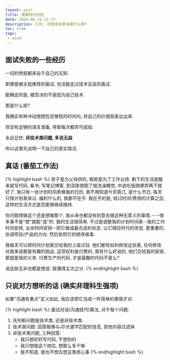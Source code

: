 ```yaml
---
layout: post
title: 面事技巧总结
date: 2020-06-19 12:17
description: 工作, 对我来说意味着什么呢?
toc: true
tags:
 - mind
---
```


## 面试失败的一些经历

一切的愤怒都来自于自己的无知.

即便是被主程推荐的面试, 也没能走过技术总监的面试.

能确定的是, 被否决的不是因为自己技术. 

那是什么呢?

我确实有种冲动很想在足够短的时间内, 将自己的价值观表达出来.

但没有足够的语言准备, 导致每次都弄巧成拙.

永远记住: **非技术类问题, 多说无益**

所以这里先说明一下自己的真实情况.

## 真话 (番茄工作法)

{% highlight bash %}
房子是为父母供的, 租房是为了工作业绩.
剩下的生活是醒来就写代码, 看书, 写笔记博客, 到深夜很困了就洗澡睡觉, 中途吃饭随便弄两下就好了.
我只有一张计划时间表做我的日历, 我不用知道今天周几, 是什么节日, 每天只按计划表来过.
福利什么的, 我都不在乎. 
我在乎的是, 经过时间/费用的计算之后, 这样的生活方式是否能够继续维持.

你问我想做这个还是想做那个, 我从来也都没有刻意去做这种无意义的事情.----很多事不是"想"就能"成"的.
我的生活很简单, 不过是调整我的计划时间表--我的工作时间安排, 业余时间安排--把它做成最合适的状态.
让它顺应时代的改变, 更重要的, 协调项目/产品的方向.
然后依照它的顺序做事.

我每天可以把时间计划表交给我的上级过目.
他们都有权利修改这张表, 任何修改对我来说都是有趣的挑战.
这项权利是付费的, 我有什么好说的, 他们交给我的安排, 那就是我的义务.
付费生产的代码, 才是最酷的代码不是么?

说这些无非也都是想说: 我懂得主次之分.
{% endhighlight bash %}

## 只说对方想听的话 (确实非理科生强项)

如果"沟通有重点"定义如此, 我应该把它当成一件简单的事情才对.

{% highlight bash %}
面试对话(沟通技巧)算法, 对于每个问题:
1. 先判断问题是技术类, 还是非技术类.
2. 技术类问题: 回答能够与JD关键字匹配的信息, 其他内容过滤掉
3. 非技术类问题, 三种回答: 
    - 我只想好好写代码, 不想别的
    - 我只想做这个岗位, 想那么多干嘛
    - 我不知道, 我也不想去想这类烦心事
{% endhighlight bash %}
